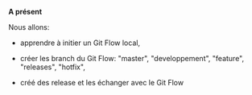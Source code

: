 
  
**A présent**


Nous allons: 

- apprendre à initier un Git Flow local,

- créer les branch du Git Flow:  "master", "developpement", "feature", "releases", "hotfix", 

- créé des release et les échanger avec le Git Flow


